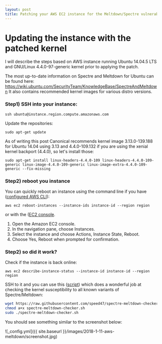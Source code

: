 ```yaml
---
layout: post
title: Patching your AWS EC2 instance for the Meltdown/Spectre vulnerabilities
---
```


<!-- TODO: Intro -->

# Updating the instance with the patched kernel

I will describe the steps based on AWS instance running Ubuntu 14.04.5 LTS and GNU/Linux 4.4.0-97-generic kernel prior to applying the patch.

The most up-to-date information on Spectre and Meltdown for Ubuntu can be found here:
<https://wiki.ubuntu.com/SecurityTeam/KnowledgeBase/SpectreAndMeltdown>
It also contains recommended kernel images for various distro versions.

### Step1) SSH into your instance:

`ssh ubuntu@instance.region.compute.amazonaws.com`

Update the repositories:

`sudo apt-get update`

As of writing this post Canonical recommends kernel image 3.13.0-139.188 for Ubuntu 14.04 using 3.13 and 4.4.0-109.132 if you are using the xenial kernel backport (4.4.0), so let's install those:

~~~~
sudo apt-get install linux-headers-4.4.0-109 linux-headers-4.4.0-109-generic linux-image-4.4.0-109-generic linux-image-extra-4.4.0-109-generic --fix-missing
~~~~

### Step2) reboot you instance

You can quickly reboot an instance using the command line if you have ([configured AWS CLI](http://docs.aws.amazon.com/cli/latest/userguide/cli-chap-getting-started.html)):

`aws ec2 reboot-instances --instance-ids instance-id --region region`

or with the ([EC2 console](https://signin.aws.amazon.com/console).

1. Open the Amazon EC2 console.
2. In the navigation pane, choose Instances.
3. Select the instance and choose Actions, Instance State, Reboot.
4. Choose Yes, Reboot when prompted for confirmation.

### Step2) so did it work?

Check if the instance is back online:

`aws ec2 describe-instance-status --instance-id instance-id --region region`

SSH to it and you can use this ([script](https://github.com/speed47/spectre-meltdown-checker.git)) which does a wonderful job at checking the kernel susceptibility to all known variants of Spectre/Meltdown:

```bash
wget https://raw.githubusercontent.com/speed47/spectre-meltdown-checker/master/spectre-meltdown-checker.sh
chmod a+x spectre-meltdown-checker.sh
sudo ./spectre-meltdown-checker.sh
```
You should see something similar to the screenshot below:

![_config.yml]({{ site.baseurl }}/images/2018-1-11-aws-meltdown/screenshot.jpg)
